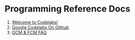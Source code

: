 # Programming Reference Docs

1. <a href = "https://codelabs.developers.google.com/">Welcome to Codelabs!</a>
2. <a href = "https://github.com/googlecodelabs">Google Codelabs On Github</a>
3. <a href="https://developers.google.com/cloud-messaging/android/android-migrate-iid-service">GCM & FCM FAQ</a>
